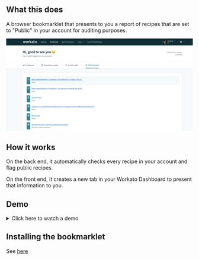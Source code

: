 ## What this does
A browser bookmarklet that presents to you a report of recipes that are set to "Public" in your account for auditing purposes.

![Demo](./demo.png)

## How it works
On the back end, it automatically checks every recipe in your account and flag public recipes.

On the front end, it creates a new tab in your Workato Dashboard to present that information to you.

## Demo
<details>
  <summary>Click here to watch a demo</summary>

  ![Demo video](./demo.gif)
</details>

## Installing the bookmarklet
See [here](../#installing-the-bookmarklet)